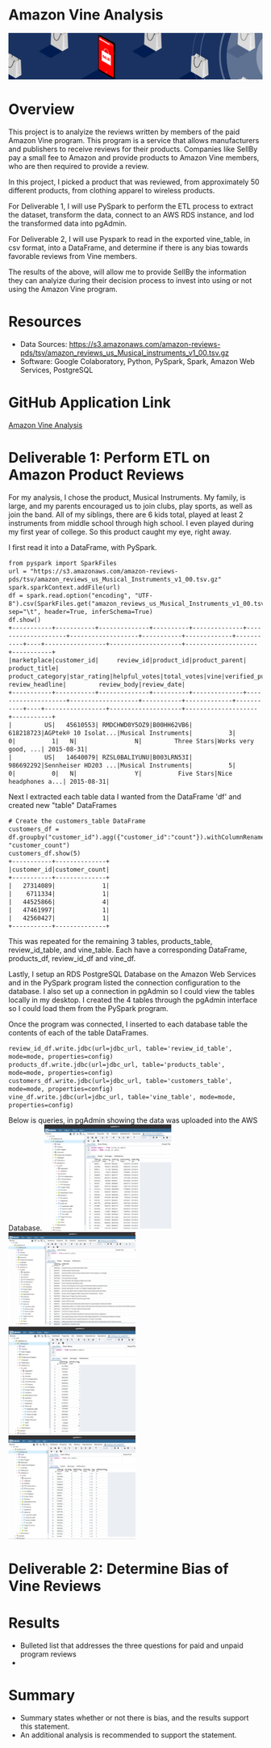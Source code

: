 # Amazon Vine Analysis

![logo](images/module_16_logo.png)

# Overview
This project is to analyize the reviews written by members of the paid Amazon Vine program. This program is a service that allows manufacturers and publishers to receive reviews for their products. Companies like SellBy pay a small fee to Amazon and provide products to Amazon Vine members, who are then required to provide a review.

In this project, I picked a product that was reviewed, from approximately 50 different products, from clothing apparel to wireless products.  

For Deliverable 1, I will use PySpark to perform the ETL process to extract the dataset, transform the data, connect to an AWS RDS instance, and lod the transformed data into pgAdmin.

For Deliverable 2, I will use Pyspark to read in the exported vine_table, in csv format, into a DataFrame, and determine if there is any bias towards favorable reviews from Vine members.

The results of the above, will allow me to provide SellBy the information they can analyize during their decision process to invest into using or not using the Amazon Vine program.

# Resources
* Data Sources: https://s3.amazonaws.com/amazon-reviews-pds/tsv/amazon_reviews_us_Musical_instruments_v1_00.tsv.gz
* Software: Google Colaboratory, Python, PySpark, Spark, Amazon Web Services, PostgreSQL

# GitHub Application Link

<a href="https://jillibus.github.io/Amazon_Vine_Analysis">Amazon Vine Analysis</a>

# Deliverable 1: Perform ETL on Amazon Product Reviews

For my analysis, I chose the product, Musical Instruments. My family, is large, and my parents encouraged us to join clubs, play sports, as well as join the band. All of my siblings, there are 6 kids total, played at least 2 instruments from middle school through high school. I even played during my first year of college.  So this product caught my eye, right away.

I first read it into a DataFrame, with PySpark.
```
from pyspark import SparkFiles
url = "https://s3.amazonaws.com/amazon-reviews-pds/tsv/amazon_reviews_us_Musical_Instruments_v1_00.tsv.gz"
spark.sparkContext.addFile(url)
df = spark.read.option("encoding", "UTF-8").csv(SparkFiles.get("amazon_reviews_us_Musical_Instruments_v1_00.tsv.gz"), sep="\t", header=True, inferSchema=True)
df.show()
+-----------+-----------+--------------+----------+--------------+--------------------+-------------------+-----------+-------------+-----------+----+-----------------+--------------------+--------------------+-----------+
|marketplace|customer_id|     review_id|product_id|product_parent|       product_title|   product_category|star_rating|helpful_votes|total_votes|vine|verified_purchase|     review_headline|         review_body|review_date|
+-----------+-----------+--------------+----------+--------------+--------------------+-------------------+-----------+-------------+-----------+----+-----------------+--------------------+--------------------+-----------+
|         US|   45610553| RMDCHWD0Y5OZ9|B00HH62VB6|     618218723|AGPtek® 10 Isolat...|Musical Instruments|          3|            0|          1|   N|                N|         Three Stars|Works very good, ...| 2015-08-31|
|         US|   14640079| RZSL0BALIYUNU|B003LRN53I|     986692292|Sennheiser HD203 ...|Musical Instruments|          5|            0|          0|   N|                Y|          Five Stars|Nice headphones a...| 2015-08-31|
```
Next I extracted each table data I wanted from the DataFrame 'df' and created new "table" DataFrames
```
# Create the customers_table DataFrame
customers_df = df.groupby("customer_id").agg({"customer_id":"count"}).withColumnRenamed("count(customer_id)", "customer_count")
customers_df.show(5)
+-----------+--------------+
|customer_id|customer_count|
+-----------+--------------+
|   27314089|             1|
|    6711334|             1|
|   44525866|             4|
|   47461997|             1|
|   42560427|             1|
+-----------+--------------+
```
This was repeated for the remaining 3 tables, products_table, review_id_table, and vine_table. Each have a corresponding DataFrame, products_df, review_id_df and vine_df.

Lastly, I setup an RDS PostgreSQL Database on the Amazon Web Services and in the PySpark program listed the connection configuration to the database.  I also set up a connection in pgAdmin so I could view the tables locally in my desktop.  I created the 4 tables through the pgAdmin interface so I could load them from the PySpark program.

Once the program was connected, I inserted to each database table the contents of each of the table DataFrames.
```
review_id_df.write.jdbc(url=jdbc_url, table='review_id_table', mode=mode, properties=config)
products_df.write.jdbc(url=jdbc_url, table='products_table', mode=mode, properties=config)
customers_df.write.jdbc(url=jdbc_url, table='customers_table', mode=mode, properties=config)
vine_df.write.jdbc(url=jdbc_url, table='vine_table', mode=mode, properties=config)
```
Below is queries, in pgAdmin showing the data was uploaded into the AWS Database.
<img src="images/review_id_table.png" width=50% height=50% /> 
<img src="images/products_table.png" width=50% height=50% />
<img src="images/customers_table.png" width=50% height=50% />                                                    
<img src="images/vine_table.png" width=50% height=50% />

# Deliverable 2: Determine Bias of Vine Reviews

# Results

* Bulleted list that addresses the three questions for paid and unpaid program reviews
* 


# Summary

* Summary states whether or not there is bias, and the results support this statement.
* An additional analysis is recommended to support the statement.
